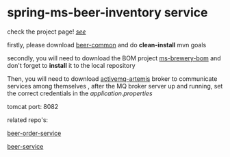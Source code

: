 # spring-ms-beer-inventory service

check the project page! [*see*](https://github.com/users/karp1k/projects/1)

firstly, please download [beer-common](https://github.com/karp1k/spring-ms-beer-common) and do **clean-install** mvn goals

secondly, you will need to download the BOM project [ms-brewery-bom](https://github.com/karp1k/spring-ms-brewery-bom) 
and don't forget to **install** it to the local repository

Then, you will need to download [activemq-artemis](https://github.com/vromero/activemq-artemis-docker) broker to communicate services among themselves , after the MQ broker server up and running, set the correct credentials in the *application.properties*

tomcat port: 8082

related repo's: 

[beer-order-service](https://github.com/karp1k/spring-ms-beer-order-service)

[beer-service](https://github.com/karp1k/spring-ms-beer-service)